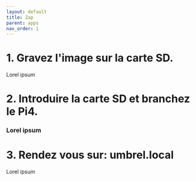 ```yaml
---
layout: default
title: Zap
parent: apps
nav_order: 1
---
```



# 1. Gravez l'image sur la carte SD. 
Lorel ipsum
# 2. Introduire la carte SD et branchez le Pi4. 
### Lorel ipsum
# 3. Rendez vous sur: umbrel.local  
Lorel ipsum